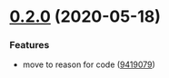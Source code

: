 # [0.2.0](https://github.com/believer/track-duration/compare/v0.1.1...v0.2.0) (2020-05-18)


### Features

* move to reason for code ([9419079](https://github.com/believer/track-duration/commit/94190799eaf6a2f321793b1b925adc215ff7a42d))
